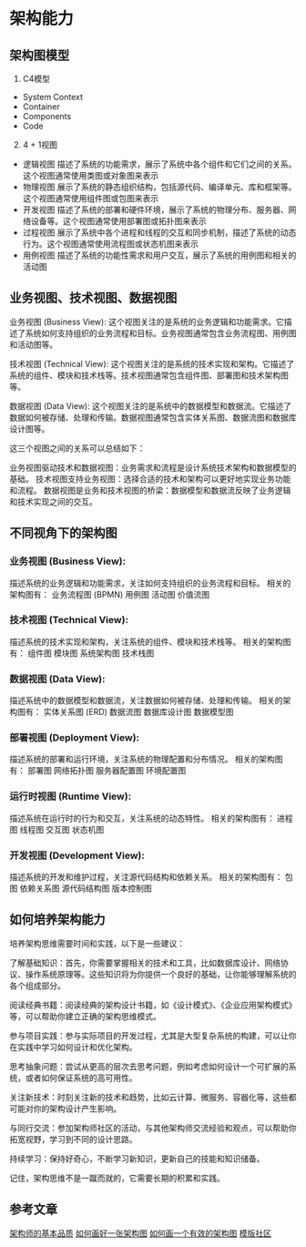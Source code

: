 # 架构能力

## 架构图模型
1. C4模型
- System Context
- Container
- Components
- Code
2. 4 + 1视图
- 逻辑视图
描述了系统的功能需求，展示了系统中各个组件和它们之间的关系。这个视图通常使用类图或对象图来表示
- 物理视图
展示了系统的静态组织结构，包括源代码、编译单元、库和框架等。这个视图通常使用组件图或包图来表示
- 开发视图
描述了系统的部署和硬件环境，展示了系统的物理分布、服务器、网络设备等。这个视图通常使用部署图或拓扑图来表示
- 过程视图
展示了系统中各个进程和线程的交互和同步机制，描述了系统的动态行为。这个视图通常使用流程图或状态机图来表示
- 用例视图
描述了系统的功能性需求和用户交互，展示了系统的用例图和相关的活动图

## 业务视图、技术视图、数据视图
业务视图 (Business View): 这个视图关注的是系统的业务逻辑和功能需求。它描述了系统如何支持组织的业务流程和目标。业务视图通常包含业务流程图、用例图和活动图等。

技术视图 (Technical View): 这个视图关注的是系统的技术实现和架构。它描述了系统的组件、模块和技术栈等。技术视图通常包含组件图、部署图和技术架构图等。

数据视图 (Data View): 这个视图关注的是系统中的数据模型和数据流。它描述了数据如何被存储、处理和传输。数据视图通常包含实体关系图、数据流图和数据库设计图等。

这三个视图之间的关系可以总结如下：

业务视图驱动技术和数据视图：业务需求和流程是设计系统技术架构和数据模型的基础。
技术视图支持业务视图：选择合适的技术和架构可以更好地实现业务功能和流程。
数据视图是业务和技术视图的桥梁：数据模型和数据流反映了业务逻辑和技术实现之间的交互。

## 不同视角下的架构图
### 业务视图 (Business View):
描述系统的业务逻辑和功能需求，关注如何支持组织的业务流程和目标。
相关的架构图有：
业务流程图 (BPMN)
用例图
活动图
价值流图

### 技术视图 (Technical View):
描述系统的技术实现和架构，关注系统的组件、模块和技术栈等。
相关的架构图有：
组件图
模块图
系统架构图
技术栈图

### 数据视图 (Data View):
描述系统中的数据模型和数据流，关注数据如何被存储、处理和传输。
相关的架构图有：
实体关系图 (ERD)
数据流图
数据库设计图
数据模型图

### 部署视图 (Deployment View):
描述系统的部署和运行环境，关注系统的物理配置和分布情况。
相关的架构图有：
部署图
网络拓扑图
服务器配置图
环境配置图

### 运行时视图 (Runtime View):
描述系统在运行时的行为和交互，关注系统的动态特性。
相关的架构图有：
进程图
线程图
交互图
状态机图

### 开发视图 (Development View):
描述系统的开发和维护过程，关注源代码结构和依赖关系。
相关的架构图有：
包图
依赖关系图
源代码结构图
版本控制图

## 如何培养架构能力
培养架构思维需要时间和实践，以下是一些建议：

了解基础知识：首先，你需要掌握相关的技术和工具，比如数据库设计、网络协议、操作系统原理等。这些知识将为你提供一个良好的基础，让你能够理解系统的各个组成部分。

阅读经典书籍：阅读经典的架构设计书籍，如《设计模式》、《企业应用架构模式》等，可以帮助你建立正确的架构思维模式。

参与项目实践：参与实际项目的开发过程，尤其是大型复杂系统的构建，可以让你在实践中学习如何设计和优化架构。

思考抽象问题：尝试从更高的层次去思考问题，例如考虑如何设计一个可扩展的系统，或者如何保证系统的高可用性。

关注新技术：时刻关注新的技术和趋势，比如云计算、微服务、容器化等，这些都可能对你的架构设计产生影响。

与同行交流：参加架构师社区的活动，与其他架构师交流经验和观点，可以帮助你拓宽视野，学习到不同的设计思路。

持续学习：保持好奇心，不断学习新知识，更新自己的技能和知识储备。

记住，架构思维不是一蹴而就的，它需要长期的积累和实践。

## 参考文章
[架构师的基本品质](https://mp.weixin.qq.com/s?__biz=MzA5NTU2NTY5MA==&mid=2247483830&idx=1&sn=a1b7ece445e6e844855e72e39a0b9682&chksm=90bc23a3a7cbaab500d65cca5038d606754ab6ef81a962eb9d341c45002b84198995da04bba1&cur_album_id=2164029508759126020&scene=189#wechat_redirect)
[如何画好一张架构图](https://mp.weixin.qq.com/s/y5qjTHyvy8brwogAjhS4vg)
[如何画一个有效的架构图](https://www.alibabacloud.com/blog/how-to-create-an-effective-technical-architectural-diagram_596100)
[模版社区](https://www.processon.com/template)